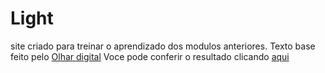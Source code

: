 # Light
 site criado para treinar o aprendizado dos modulos anteriores.
Texto base feito pelo <a href="https://olhardigital.com.br/2022/08/05/reviews/como-usar-o-midjourney-para-produzir-proprias-artes-com-inteligencia-artificial/">Olhar digital</a>
Voce pode conferir o resultado clicando <a href="https://tulliosilva.github.io/Light/">aqui</a>